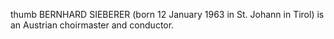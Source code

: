 thumb BERNHARD SIEBERER (born 12 January 1963 in St. Johann in Tirol) is an Austrian choirmaster and conductor.
